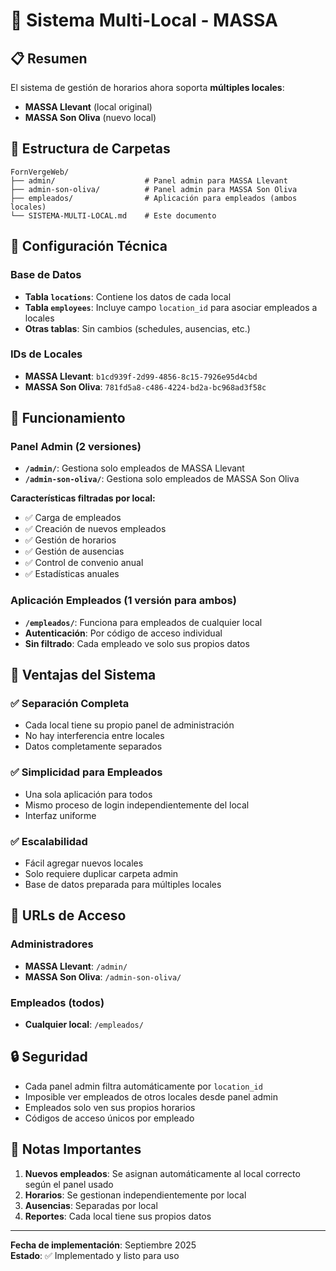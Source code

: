 # 🏢 Sistema Multi-Local - MASSA

## 📋 Resumen

El sistema de gestión de horarios ahora soporta **múltiples locales**:

- **MASSA Llevant** (local original)
- **MASSA Son Oliva** (nuevo local)

## 📁 Estructura de Carpetas

```
FornVergeWeb/
├── admin/                    # Panel admin para MASSA Llevant
├── admin-son-oliva/          # Panel admin para MASSA Son Oliva
├── empleados/                # Aplicación para empleados (ambos locales)
└── SISTEMA-MULTI-LOCAL.md    # Este documento
```

## 🔧 Configuración Técnica

### Base de Datos
- **Tabla `locations`**: Contiene los datos de cada local
- **Tabla `employees`**: Incluye campo `location_id` para asociar empleados a locales
- **Otras tablas**: Sin cambios (schedules, ausencias, etc.)

### IDs de Locales
- **MASSA Llevant**: `b1cd939f-2d99-4856-8c15-7926e95d4cbd`
- **MASSA Son Oliva**: `781fd5a8-c486-4224-bd2a-bc968ad3f58c`

## 🎯 Funcionamiento

### Panel Admin (2 versiones)
- **`/admin/`**: Gestiona solo empleados de MASSA Llevant
- **`/admin-son-oliva/`**: Gestiona solo empleados de MASSA Son Oliva

**Características filtradas por local:**
- ✅ Carga de empleados
- ✅ Creación de nuevos empleados
- ✅ Gestión de horarios
- ✅ Gestión de ausencias
- ✅ Control de convenio anual
- ✅ Estadísticas anuales

### Aplicación Empleados (1 versión para ambos)
- **`/empleados/`**: Funciona para empleados de cualquier local
- **Autenticación**: Por código de acceso individual
- **Sin filtrado**: Cada empleado ve solo sus propios datos

## 🚀 Ventajas del Sistema

### ✅ Separación Completa
- Cada local tiene su propio panel de administración
- No hay interferencia entre locales
- Datos completamente separados

### ✅ Simplicidad para Empleados
- Una sola aplicación para todos
- Mismo proceso de login independientemente del local
- Interfaz uniforme

### ✅ Escalabilidad
- Fácil agregar nuevos locales
- Solo requiere duplicar carpeta admin
- Base de datos preparada para múltiples locales

## 📱 URLs de Acceso

### Administradores
- **MASSA Llevant**: `/admin/`
- **MASSA Son Oliva**: `/admin-son-oliva/`

### Empleados (todos)
- **Cualquier local**: `/empleados/`

## 🔒 Seguridad

- Cada panel admin filtra automáticamente por `location_id`
- Imposible ver empleados de otros locales desde panel admin
- Empleados solo ven sus propios horarios
- Códigos de acceso únicos por empleado

## 📝 Notas Importantes

1. **Nuevos empleados**: Se asignan automáticamente al local correcto según el panel usado
2. **Horarios**: Se gestionan independientemente por local
3. **Ausencias**: Separadas por local
4. **Reportes**: Cada local tiene sus propios datos

---

**Fecha de implementación**: Septiembre 2025  
**Estado**: ✅ Implementado y listo para uso
